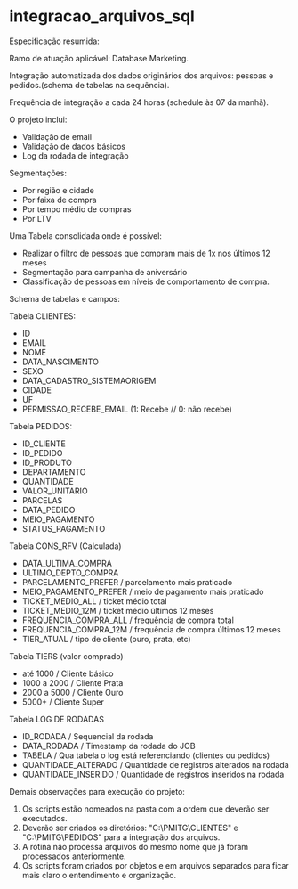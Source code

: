 # integracao_arquivos_sql

Especificação resumida:

Ramo de atuação aplicável: Database Marketing.

Integração automatizada dos dados originários dos arquivos: pessoas e pedidos.(schema de tabelas na sequência). 

Frequência de integração a cada 24 horas (schedule às 07 da manhã).

O projeto inclui:
- Validação de email
- Validação de dados básicos
- Log da rodada de integração 

Segmentações:
- Por região e cidade
- Por faixa de compra
- Por tempo médio de compras
- Por LTV

Uma Tabela consolidada onde é possível:
- Realizar o filtro de pessoas que compram mais de 1x nos últimos 12 meses
- Segmentação para campanha de aniversário
- Classificação de pessoas em níveis de comportamento de compra.

Schema de tabelas e campos:

Tabela CLIENTES:

- ID
- EMAIL
- NOME
- DATA_NASCIMENTO
- SEXO
- DATA_CADASTRO_SISTEMAORIGEM
- CIDADE
- UF
- PERMISSAO_RECEBE_EMAIL (1: Recebe // 0: não recebe)

Tabela PEDIDOS:

- ID_CLIENTE
- ID_PEDIDO
- ID_PRODUTO
- DEPARTAMENTO
- QUANTIDADE
- VALOR_UNITARIO
- PARCELAS
- DATA_PEDIDO
- MEIO_PAGAMENTO
- STATUS_PAGAMENTO

Tabela CONS_RFV (Calculada)

- DATA_ULTIMA_COMPRA
- ULTIMO_DEPTO_COMPRA
- PARCELAMENTO_PREFER / parcelamento mais praticado
- MEIO_PAGAMENTO_PREFER / meio de pagamento mais praticado
- TICKET_MEDIO_ALL / ticket médio total
- TICKET_MEDIO_12M / ticket médio últimos 12 meses
- FREQUENCIA_COMPRA_ALL / frequência de compra total
- FREQUENCIA_COMPRA_12M / frequência de compra últimos 12 meses
- TIER_ATUAL / tipo de cliente (ouro, prata, etc)

Tabela TIERS (valor comprado)

- até 1000  / Cliente básico
- 1000 a 2000 / Cliente Prata
- 2000 a 5000 / Cliente Ouro
- 5000+ / Cliente Super

Tabela LOG DE RODADAS

- ID_RODADA / Sequencial da rodada
- DATA_RODADA / Timestamp da rodada do JOB
- TABELA / Qua tabela o log está referenciando (clientes ou pedidos)
- QUANTIDADE_ALTERADO / Quantidade de registros alterados na rodada
- QUANTIDADE_INSERIDO / Quantidade de registros inseridos na rodada

Demais observações para execução do projeto:

1) Os scripts estão nomeados na pasta com a ordem que deverão ser executados.
2) Deverão ser criados os diretórios: "C:\PMITG\CLIENTES" e "C:\PMITG\PEDIDOS" para a integração dos arquivos.
3) A rotina não processa arquivos do mesmo nome que já foram processados anteriormente.
4) Os scripts foram criados por objetos e em arquivos separados para ficar mais claro o entendimento e organização.
